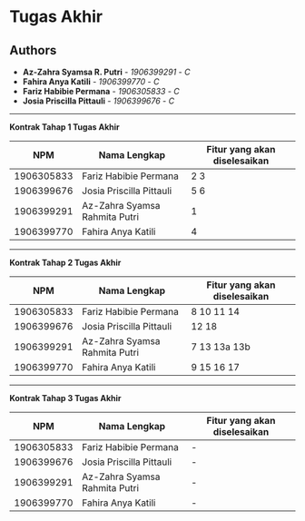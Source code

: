 # Tugas Akhir
## Authors
* **Az-Zahra Syamsa R. Putri** - *1906399291* - *C*
* **Fahira Anya Katili** - *1906399770* - *C*
* **Fariz Habibie Permana** - *1906305833* - *C*
* **Josia Priscilla Pittauli** - *1906399676* - *C*

---
**Kontrak Tahap 1 Tugas Akhir**

| NPM | Nama Lengkap | Fitur yang akan diselesaikan  |
| ----------| --- | ---------- | 
| 1906305833 | Fariz Habibie Permana | 2 3 |
| 1906399676 | Josia Priscilla Pittauli | 5 6 |
| 1906399291 | Az-Zahra Syamsa Rahmita Putri | 1 |
| 1906399770 | Fahira Anya Katili | 4 |
---
**Kontrak Tahap 2 Tugas Akhir**

| NPM | Nama Lengkap | Fitur yang akan diselesaikan  |
| ----------| --- | ---------- | 
| 1906305833 | Fariz Habibie Permana | 8 10 11 14 |
| 1906399676 | Josia Priscilla Pittauli | 12 18 |
| 1906399291 | Az-Zahra Syamsa Rahmita Putri | 7 13 13a 13b |
| 1906399770 | Fahira Anya Katili | 9 15 16 17 |
---
**Kontrak Tahap 3 Tugas Akhir**

| NPM | Nama Lengkap | Fitur yang akan diselesaikan  |
| ----------| --- | ---------- | 
| 1906305833 | Fariz Habibie Permana | - |
| 1906399676 | Josia Priscilla Pittauli | - |
| 1906399291 | Az-Zahra Syamsa Rahmita Putri | - |
| 1906399770 | Fahira Anya Katili | - |
